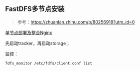## FastDFS多节点安装

> 参考：https://zhuanlan.zhihu.com/p/80256918?utm_id=0

[单节点部署及整合Nginx](Ubuntu20.04InstallFastDFS.md)

先启动tracker，再启动storage；

监控：

```
fdfs_monitor /etc/fdfs/client.conf list
```
